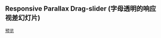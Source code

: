 ## Responsive Parallax Drag-slider (字母透明的响应视差幻灯片)

[预览](https://nooodev.github.io/Frontend-Library/packages/ResponsiveParallaxDrag-Slider/)